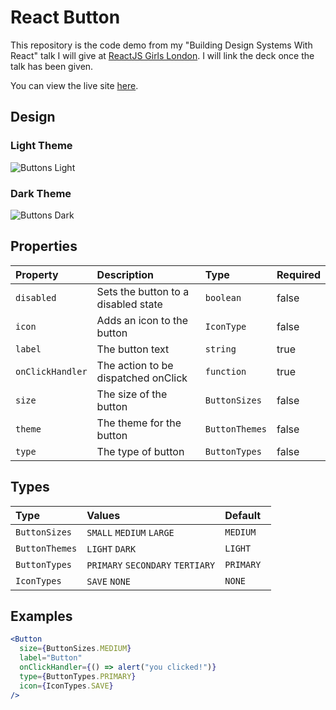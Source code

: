 # React Button
This repository is the code demo from my "Building Design Systems With React" talk I will give at [ReactJS Girls London](https://reactjsgirls.com/#speakers). I will link the deck once the talk has been given.

You can view the live site [here](react-button.netlify.com).

## Design

### Light Theme
![Buttons Light](https://user-images.githubusercontent.com/7671983/56490131-6d43ed00-64e4-11e9-8073-569517a1c5e9.jpg)

### Dark Theme
![Buttons Dark](https://user-images.githubusercontent.com/7671983/56490130-6d43ed00-64e4-11e9-906e-72ba20cfbf86.jpg)


## Properties
| Property        | Description                        | Type          | Required   |
| :------------   | :----------------------------------| :------------ | :--------- |
| `disabled`      | Sets the button to a disabled state| `boolean`     | false      |
| `icon    `      | Adds an icon to the button         | `IconType`    | false      |
| `label    `     | The button text                    | `string`      | true       |
| `onClickHandler`| The action to be dispatched onClick| `function`    | true       |
| `size`          | The size of the button             | `ButtonSizes` | false      |
| `theme`         | The theme for the button           | `ButtonThemes`| false      |
| `type`          | The type of button                 | `ButtonTypes` | false      |

## Types
| Type            | Values                           | Default      |
| :------------   | :--------------------------------| :----------- |
| `ButtonSizes`   | `SMALL` `MEDIUM` `LARGE`         | `MEDIUM`     |
| `ButtonThemes`  | `LIGHT` `DARK`                   | `LIGHT `     |
| `ButtonTypes`   | `PRIMARY` `SECONDARY` `TERTIARY` | `PRIMARY `   |
| `IconTypes`     | `SAVE` `NONE`                    | `NONE `      |


## Examples
```jsx
<Button
  size={ButtonSizes.MEDIUM}
  label="Button"
  onClickHandler={() => alert("you clicked!")}
  type={ButtonTypes.PRIMARY}
  icon={IconTypes.SAVE}
/>
```
